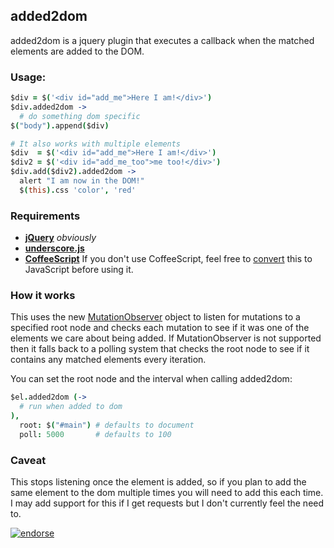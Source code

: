 ## added2dom

added2dom is a jquery plugin that executes a callback when the matched elements are added to the DOM.

### Usage:
```coffeescript
$div = $('<div id="add_me">Here I am!</div>')
$div.added2dom ->
  # do something dom specific
$("body").append($div)

# It also works with multiple elements
$div  = $('<div id="add_me">Here I am!</div>')
$div2 = $('<div id="add_me_too">me too!</div>')
$div.add($div2).added2dom ->
  alert "I am now in the DOM!"
  $(this).css 'color', 'red'
``` 

### Requirements
 - **[jQuery](http://jquery.com/)** *obviously*
 - **[underscore.js](http://underscorejs.org/)**
 - **[CoffeeScript](http://coffeescript.org/)** If you don't use CoffeeScript, feel free to [convert](http://js2coffee.org/) this to JavaScript before using it.

### How it works
This uses the new [MutationObserver](http://dvcs.w3.org/hg/domcore/raw-file/tip/Overview.html#mutation-observers) object to listen for mutations to a specified root node and checks each mutation to see if it was one of the elements we care about being added. If MutationObserver is not supported then it falls back to a polling system that checks the root node to see if it contains any matched elements every iteration.

You can set the root node and the interval when calling added2dom:
```coffeescript
$el.added2dom (->
  # run when added to dom
),
  root: $("#main") # defaults to document
  poll: 5000       # defaults to 100
```


### Caveat
This stops listening once the element is added, so if you plan to add the same element to the dom multiple times you will need to add this each time. I may add support for this if I get requests but I don't currently feel the need to.

[![endorse](http://api.coderwall.com/jisaacks/endorsecount.png)](http://coderwall.com/jisaacks)